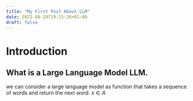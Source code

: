 ```yaml
---
title: "My First Post About LLM"
date: 2023-08-29T19:15:26+01:00
draft: false
---
```


# Introduction
## What is a Large Language Model LLM.
we can consider a large language model as function that takes a sequence of words and return the next word.
$x \in A$

